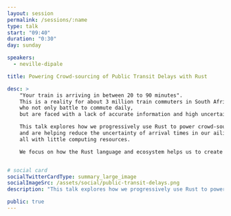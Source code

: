 ```yaml
---
layout: session
permalink: /sessions/:name
type: talk
start: "09:40"
duration: "0:30"
day: sunday

speakers:
  - neville-dipale

title: Powering Crowd-sourcing of Public Transit Delays with Rust

desc: >
    "Your train is arriving in between 20 to 90 minutes".
    This is a reality for about 3 million train commuters in South Africa,
    who not only battle to commute daily,
    but are faced with a lack of accurate information and high uncertainty about their trains.

    This talk explores how we progressively use Rust to power crowd-sourcing of train delays,
    and are helping reduce the uncertainty of arrival times in our ailing train (and bus) services;
    all with little computing resources.

    We focus on how the Rust language and ecosystem helps us to create tools and services that run at scale and low cost.


# social card
socialTwitterCardType: summary_large_image
socialImageSrc: /assets/social/public-transit-delays.png
description: "This talk explores how we progressively use Rust to power crowd-sourcing of train delays"

public: true
---
```

